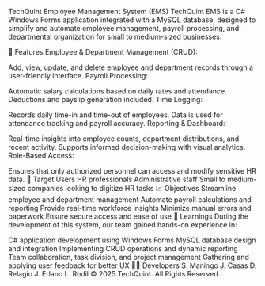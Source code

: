TechQuint Employee Management System (EMS)
TechQuint EMS is a C# Windows Forms application integrated with a MySQL database, designed to simplify and automate employee management, payroll processing, and departmental organization for small to medium-sized businesses.

🔧 Features
Employee & Department Management (CRUD):

Add, view, update, and delete employee and department records through a user-friendly interface.
Payroll Processing:

Automatic salary calculations based on daily rates and attendance.
Deductions and payslip generation included.
Time Logging:

Records daily time-in and time-out of employees.
Data is used for attendance tracking and payroll accuracy.
Reporting & Dashboard:

Real-time insights into employee counts, department distributions, and recent activity.
Supports informed decision-making with visual analytics.
Role-Based Access:

Ensures that only authorized personnel can access and modify sensitive HR data.
🎯 Target Users
HR professionals
Administrative staff
Small to medium-sized companies looking to digitize HR tasks
📈 Objectives
Streamline employee and department management
Automate payroll calculations and reporting
Provide real-time workforce insights
Minimize manual errors and paperwork
Ensure secure access and ease of use
🧠 Learnings
During the development of this system, our team gained hands-on experience in:

C# application development using Windows Forms
MySQL database design and integration
Implementing CRUD operations and dynamic reporting
Team collaboration, task division, and project management
Gathering and applying user feedback for better UX
👨‍💻 Developers
S. Maningo
J. Casas
D. Relagio
J. Erlano
L. Rodil
© 2025 TechQuint. All Rights Reserved.
